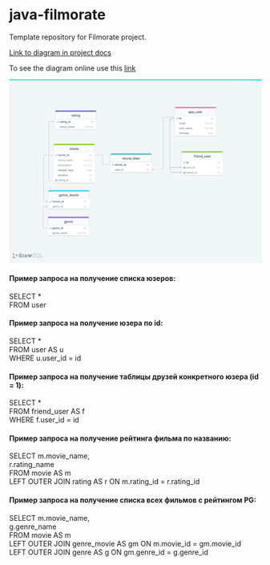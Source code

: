 # java-filmorate
Template repository for Filmorate project.

[Link to diagram in project docs](drawSQL-filmorate.v3.png)

To see the diagram online use this [link](https://drawsql.app/teams/new-13/diagrams/filmorate)

![Database](drawSQL-filmorate.v3.png)

#### Пример запроса на получение списка юзеров:
SELECT * </br>
FROM user

#### Пример запроса на получение юзера по id:
SELECT * </br>
FROM user AS u </br>
WHERE u.user_id = id

#### Пример запроса на получение таблицы друзей конкретного юзера (id = 1):
SELECT * </br>
FROM friend_user AS f </br>
WHERE f.user_id = id

#### Пример запроса на получение рейтинга фильма по названию:
SELECT m.movie_name, </br>
        r.rating_name </br>
FROM movie AS m </br>
LEFT OUTER JOIN rating AS r ON m.rating_id = r.rating_id

#### Пример запроса на получение списка всех фильмов с рейтингом PG:
SELECT m.movie_name, </br>
g.genre_name </br>
FROM movie AS m </br>
LEFT OUTER JOIN genre_movie AS gm ON m.movie_id = gm.movie_id </br>
LEFT OUTER JOIN genre AS g ON gm.genre_id = g.genre_id